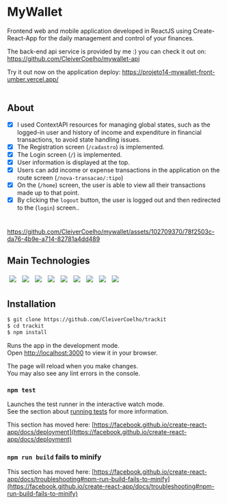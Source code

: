 # MyWallet

Frontend web and mobile application developed in ReactJS using Create-React-App for the daily management and control of your finances.

The back-end api service is provided by me :) you can check it out on: https://github.com/CleiverCoelho/mywallet-api

Try it out now on the application deploy: https://projeto14-mywallet-front-umber.vercel.app/ <br/> <br/>

## About

- [x] I used ContextAPI resources for managing global states, such as the logged-in user and history of income and expenditure in financial transactions, to avoid state handling issues.
- [x] The Registration screen (`/cadastro`) is implemented.
- [x] The Login screen (`/`) is implemented.
- [x] User information is displayed at the top.
- [x] Users can add income or expense transactions in the application on the route screen (`/nova-transacao/:tipo`)
- [x] On the (`/home`) screen, the user is able to view all their transactions made up to that point.
- [x] By clicking the `logout` button, the user is logged out and then redirected to the (`login`) screen..

#

https://github.com/CleiverCoelho/mywallet/assets/102709370/78f2503c-da76-4b9e-a714-82781a4dd489




## Main Technologies
<p>
    <img style='margin: 5px;' src="https://img.shields.io/badge/figma-%23F24E1E.svg?style=for-the-badge&logo=figma&logoColor=white"/>
   <img style='margin: 5px;' src="https://img.shields.io/badge/React-20232A?style=for-the-badge&logo=react&logoColor=61DAFB"/>
  <img style='margin: 5px;' src="https://img.shields.io/badge/React_Router-CA4245?style=for-the-badge&logo=react-router&logoColor=white
"/>
  <img style='margin: 5px;' src='https://img.shields.io/badge/JavaScript-F7DF1E?style=for-the-badge&logo=javascript&logoColor=black'>
  <img style='margin: 5px;' src="https://img.shields.io/badge/HTML5-E34F26?style=for-the-badge&logo=html5&logoColor=white"/>
  <img style='margin: 5px;' src="(https://img.shields.io/badge/CSS3-1572B6?style=for-the-badge&logo=css3&logoColor=white"/>
  <img style='margin: 5px;' src="https://img.shields.io/badge/styled--components-DB7093?style=for-the-badge&logo=styled-components&logoColor=white"/>
  <img style='margin: 5px;' src="https://img.shields.io/badge/Vercel-000000?style=for-the-badge&logo=vercel&logoColor=white"/>
  <img style='margin: 5px;' src="https://img.shields.io/badge/axios-671ddf?&style=for-the-badge&logo=axios&logoColor=white"/>

</p>

## Installation

```bash
$ git clone https://github.com/CleiverCoelho/trackit
$ cd trackit
$ npm install
```

Runs the app in the development mode.\
Open [http://localhost:3000](http://localhost:3000) to view it in your browser.

The page will reload when you make changes.\
You may also see any lint errors in the console.

### `npm test`

Launches the test runner in the interactive watch mode.\
See the section about [running tests](https://facebook.github.io/create-react-app/docs/running-tests) for more information.


This section has moved here: [https://facebook.github.io/create-react-app/docs/deployment](https://facebook.github.io/create-react-app/docs/deployment)

### `npm run build` fails to minify

This section has moved here: [https://facebook.github.io/create-react-app/docs/troubleshooting#npm-run-build-fails-to-minify](https://facebook.github.io/create-react-app/docs/troubleshooting#npm-run-build-fails-to-minify)
